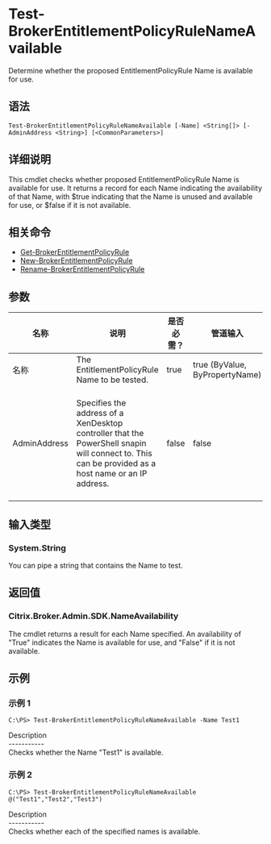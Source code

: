 # Test-BrokerEntitlementPolicyRuleNameAvailable

Determine whether the proposed EntitlementPolicyRule Name is available for use.

## 语法

    Test-BrokerEntitlementPolicyRuleNameAvailable [-Name] <String[]> [-AdminAddress <String>] [<CommonParameters>]
    

## 详细说明

This cmdlet checks whether proposed EntitlementPolicyRule Name is available for use. It returns a record for each Name indicating the availability of that Name, with $true indicating that the Name is unused and available for use, or $false if it is not available.

## 相关命令

- [Get-BrokerEntitlementPolicyRule](Get-BrokerEntitlementPolicyRule.html)
- [New-BrokerEntitlementPolicyRule](New-BrokerEntitlementPolicyRule.html)
- [Rename-BrokerEntitlementPolicyRule](Rename-BrokerEntitlementPolicyRule.html)

## 参数

| 名称           | 说明                                                                                                                                                 | 是否必需？ | 管道输入                           | 默认值                                                                                    |
| ------------ | -------------------------------------------------------------------------------------------------------------------------------------------------- | ----- | ------------------------------ | -------------------------------------------------------------------------------------- |
| 名称           | The EntitlementPolicyRule Name to be tested.                                                                                                       | true  | true (ByValue, ByPropertyName) |                                                                                        |
| AdminAddress | Specifies the address of a XenDesktop controller that the PowerShell snapin will connect to. This can be provided as a host name or an IP address. | false | false                          | Localhost. Once a value is provided by any cmdlet, this value will become the default. |

## 输入类型

### System.String

You can pipe a string that contains the Name to test.

## 返回值

### Citrix.Broker.Admin.SDK.NameAvailability

The cmdlet returns a result for each Name specified. An availability of "True" indicates the Name is available for use, and "False" if it is not available.

## 示例

### 示例 1

    C:\PS> Test-BrokerEntitlementPolicyRuleNameAvailable -Name Test1
    

Description  
\---\---\-----  
Checks whether the Name "Test1" is available.

### 示例 2

    C:\PS> Test-BrokerEntitlementPolicyRuleNameAvailable @("Test1","Test2","Test3")
    

Description  
\---\---\-----  
Checks whether each of the specified names is available.